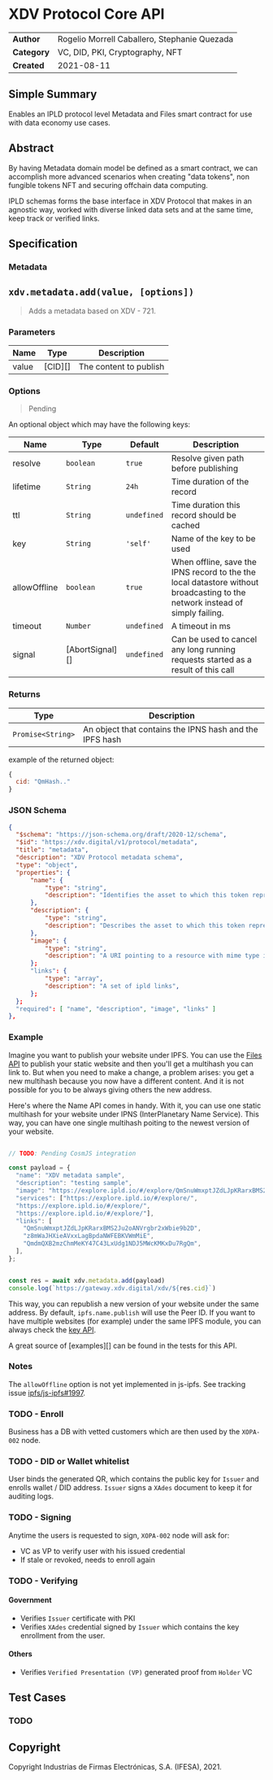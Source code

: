 
# 
# XDV Protocol Core API


<table>
  <tr>
   <td><strong>Author</strong>
   </td>
   <td>Rogelio Morrell Caballero, Stephanie Quezada
   </td>
  </tr>
  <tr>
   <td><strong>Category</strong>
   </td>
   <td>VC, DID, PKI, Cryptography, NFT
   </td>
  </tr>
  <tr>
   <td><strong>Created</strong>
   </td>
   <td>2021-08-11
   </td>
  </tr>
</table>



##   Simple Summary

Enables an IPLD protocol level Metadata and Files smart contract for use with data economy use cases.

##  Abstract

By having Metadata domain model be defined as a smart contract, we can accomplish more advanced scenarios when creating "data tokens", non fungible tokens NFT and securing offchain data computing.

IPLD schemas forms the base interface in XDV Protocol that makes in an agnostic way, worked with diverse linked data sets and at the same time, keep track or verified links.



## Specification

### Metadata


## `xdv.metadata.add(value, [options])`

> Adds a metadata based on XDV - 721.


### Parameters

| Name | Type | Description |
| ---- | ---- | ----------- |
| value | [CID][] | The content to publish |

### Options

> Pending

An optional object which may have the following keys:

| Name | Type | Default | Description |
| ---- | ---- | ------- | ----------- |
| resolve | `boolean` | `true` | Resolve given path before publishing |
| lifetime | `String` | `24h` | Time duration of the record |
| ttl | `String` | `undefined` | Time duration this record should be cached |
| key | `String` | `'self'` | Name of the key to be used |
| allowOffline | `boolean` | `true` | When offline, save the IPNS record to the the local datastore without broadcasting to the network instead of simply failing. |
| timeout | `Number` | `undefined` | A timeout in ms |
| signal | [AbortSignal][] | `undefined` |  Can be used to cancel any long running requests started as a result of this call |

### Returns

| Type | Description |
| -------- | -------- |
| `Promise<String>` | An object that contains the IPNS hash and the IPFS hash |

example of the returned object:

```JavaScript
{
  cid: "QmHash.."
}
```

### JSON Schema


```json
{
  "$schema": "https://json-schema.org/draft/2020-12/schema",
  "$id": "https://xdv.digital/v1/protocol/metadata",
  "title": "metadata",
  "description": "XDV Protocol metadata schema",
  "type": "object",
  "properties": {
      "name": {
          "type": "string",
          "description": "Identifies the asset to which this token represents",
      },
      "description": {
          "type": "string",
          "description": "Describes the asset to which this token represents",
      },
      "image": {
          "type": "string",
          "description": "A URI pointing to a resource with mime type image/* representing the asset to which this token represents.",
      };
      "links": {
          "type": "array",
          "description": "A set of ipld links",
      };
  };
  "required": [ "name", "description", "image", "links" ]
},
```

### Example

Imagine you want to publish your website under IPFS. You can use the [Files API](./FILES.md) to publish your static website and then you'll get a multihash you can link to. But when you need to make a change, a problem arises: you get a new multihash because you now have a different content. And it is not possible for you to be always giving others the new address.

Here's where the Name API comes in handy. With it, you can use one static multihash for your website under IPNS (InterPlanetary Name Service). This way, you can have one single multihash poiting to the newest version of your website.

```JavaScript

// TODO: Pending CosmJS integration

const payload = {
  "name": "XDV metadata sample",
  "description": "testing sample",
  "image": "https://explore.ipld.io/#/explore/QmSnuWmxptJZdLJpKRarxBMS2Ju2oANVrgbr2xWbie9b2D",
  "services": ["https://explore.ipld.io/#/explore/",
  "https://explore.ipld.io/#/explore/",
  "https://explore.ipld.io/#/explore/"],
  "links": [
    "QmSnuWmxptJZdLJpKRarxBMS2Ju2oANVrgbr2xWbie9b2D",
    "z8mWaJHXieAVxxLagBpdaNWFEBKVWmMiE",
    "QmdmQXB2mzChmMeKY47C43LxUdg1NDJ5MWcKMKxDu7RgQm",
  ],
};


const res = await xdv.metadata.add(payload)
console.log(`https://gateway.xdv.digital/xdv/${res.cid}`)
```

This way, you can republish a new version of your website under the same address. By default, `ipfs.name.publish` will use the Peer ID. If you want to have multiple websites (for example) under the same IPFS module, you can always check the [key API](./KEY.md).

A great source of [examples][] can be found in the tests for this API.

### Notes

The `allowOffline` option is not yet implemented in js-ipfs. See tracking issue [ipfs/js-ipfs#1997](https://github.com/ipfs/js-ipfs/issues/1997).


### TODO - Enroll

Business has a DB with vetted customers which are then used by the `XOPA-002` node.

### TODO - DID or Wallet whitelist

User binds the generated QR, which contains the public key for `Issuer` and enrolls wallet / DID address. `Issuer` signs a `XAdes` document
to keep it for auditing logs.


### TODO - Signing

Anytime the users is requested to sign, `XOPA-002` node will ask for:

- VC as VP to verify user with his issued credential
- If stale or revoked, needs to enroll again

### TODO - Verifying

#### Government

- Verifies `Issuer` certificate with PKI
- Verifies `XAdes` credential signed by `Issuer` which contains the key enrollment from the user.

#### Others

- Verifies `Verified Presentation (VP)` generated proof from `Holder` VC

##  Test Cases

### TODO

##  Copyright

Copyright Industrias de Firmas Electrónicas, S.A. (IFESA), 2021.